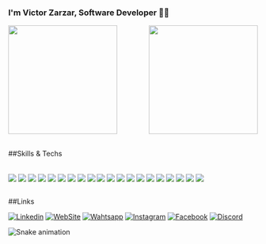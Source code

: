 ### I'm Victor Zarzar, Software Developer 🖖🏻

<div>
  
  <img  height="220em" src="https://github-readme-stats.vercel.app/api?username=Victor-Zarzar&show_icons=true&theme=great-gatsby&include_all_commits=true&count_private=true"/>
  <img align="right" height="220em" src="https://github-readme-stats.vercel.app/api/top-langs/?username=Victor-Zarzar&layout=compact&langs_count=16&theme=great-gatsby"/>
</div>
<br>

##Skills & Techs
    
  <div style="display: inline_block"></br>
  <img align="center" alt"linux src="https://img.shields.io/badge/Linux-FCC624?style=for-the-badge&logo=linux&logoColor=black" />
  <img align="center" alt"macos src="https://img.shields.io/badge/mac%20os-000000?style=for-the-badge&logo=apple&logoColor=white" />
  <img align="center" alt"xcode src="https://img.shields.io/badge/Xcode-007ACC?style=for-the-badge&logo=Xcode&logoColor=white" />
  <img align="center" alt"vs code src="https://img.shields.io/badge/Visual_Studio_Code-0078D4?style=for-the-badge&logo=visual%20studio%20code&logoColor=white" />
  <img align="center" alt"ios src="https://img.shields.io/badge/iOS-000000?style=for-the-badge&logo=ios&logoColor=white" />
  <img align="center" alt"swift src="https://img.shields.io/badge/Swift-FA7343?style=for-the-badge&logo=swift&logoColor=white" />
  <img align="center" alt"nodejs src="https://img.shields.io/badge/Node.js-43853D?style=for-the-badge&logo=node.js&logoColor=white" />
  <img align="center" alt"html5 src="https://img.shields.io/badge/HTML5-E34F26?style=for-the-badge&logo=html5&logoColor=white" />
  <img align="center" alt"css src="https://img.shields.io/badge/CSS3-1572B6?style=for-the-badge&logo=css3&logoColor=white" />
  <img align="center" alt"tailwindcss src="https://img.shields.io/badge/Tailwind_CSS-38B2AC?style=for-the-badge&logo=tailwind-css&logoColor=white" />
  <img align="center" alt"js src="https://img.shields.io/badge/JavaScript-F7DF1E?style=for-the-badge&logo=javascript&logoColor=black" />
  <img align="center" alt"react src="https://img.shields.io/badge/React-20232A?style=for-the-badge&logo=react&logoColor=61DAFB" />
   <img align="center" alt"typescript src="https://img.shields.io/badge/TypeScript-007ACC?style=for-the-badge&logo=typescript&logoColor=white" />
  <img align="center" alt"python src="https://img.shields.io/badge/Python-3776AB?style=for-the-badge&logo=python&logoColor=white" />
  <img align="center" alt"vercel src="https://img.shields.io/badge/Vercel-000000?style=for-the-badge&logo=vercel&logoColor=white" />
  <img align="center" alt"flutter src="https://img.shields.io/badge/Flutter-02569B?style=for-the-badge&logo=flutter&logoColor=white" />
  <img align="center" alt"dart src="https://img.shields.io/badge/Dart-0175C2?style=for-the-badge&logo=dart&logoColor=white" />
  <img align="center" alt"git src="https://img.shields.io/badge/GIT-E44C30?style=for-the-badge&logo=git&logoColor=white" />
  <img align="center" alt"git lab src="https://img.shields.io/badge/GitLab-330F63?style=for-the-badge&logo=gitlab&logoColor=white" />
  <img align="center" alt"jest src="https://img.shields.io/badge/Jest-323330?style=for-the-badge&logo=Jest&logoColor=white" />
 
  
  </div>
  <br>
  
##Links
  
[![Linkedin](https://img.shields.io/badge/LinkedIn-0077B5?style=for-the-badge&logo=linkedin&logoColor=white)](https://www.linkedin.com/in/victorzarzar/)
[![WebSite](https://img.shields.io/badge/website-000000?style=for-the-badge&logo=About.me&logoColor=white)](https://victorzarzar.vercel.app)
[![Wahtsapp](https://img.shields.io/badge/WhatsApp-25D366?style=for-the-badge&logo=whatsapp&logoColor=white)](https://api.whatsapp.com/send?phone=5551998660483)
[![Instagram](https://img.shields.io/badge/Instagram-E4405F?style=for-the-badge&logo=instagram&logoColor=white)](https://instagram.com/victorzarzar7)
[![Facebook](https://img.shields.io/badge/Facebook-1877F2?style=for-the-badge&logo=facebook&logoColor=white)](https://www.facebook.com/victorzarzar58/)
[![Discord](https://img.shields.io/badge/Discord-7289DA?style=for-the-badge&logo=discord&logoColor=white/)](https://discord.gg/PKY3pKyK)
   
![Snake animation](https://github.com/LuigiGF/LuigiGF/blob/output/github-contribution-grid-snake.svg)
